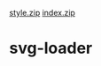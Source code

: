 [style.zip](https://github.com/manvir4/svg-loader/files/6372083/style.zip)
[index.zip](https://github.com/manvir4/svg-loader/files/6372084/index.zip)
# svg-loader
